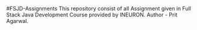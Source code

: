 #FSJD-Assignments
This repository consist of all Assignment given in Full Stack Java Development Course provided by INEURON. Author - Prit Agarwal.
